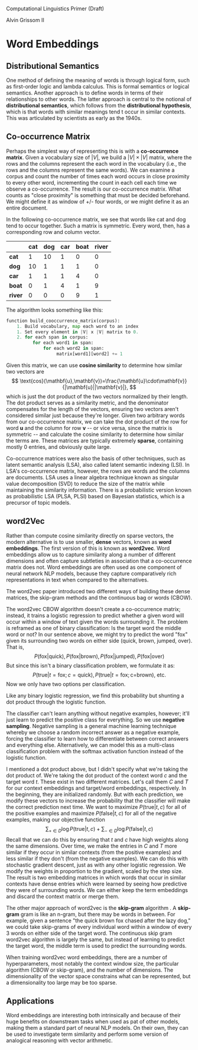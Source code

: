 Computational Linguistics Primer (Draft)

Alvin Grissom II

# Word Embeddings

## Distributional Semantics

One method of defining the meaning of words is through logical form, such as first-order logic and lambda calculus.  This is formal semantics or logical semantics.  Another approach is to define words in terms of their relationships to other words.  The latter approach is central to the notional of **distributional semantics**, which follows from the **distributional hypothesis**, which is that words with similar meanings tend t occur in similar contexts.  This was articulated by scientists as early as the 1940s.

## Co-occurrence Matrix

Perhaps the simplest way of representing this is with a **co-occurrence matrix**. Given a vocabulary size of $|V|$, we build a $|V|\times|V|$ matrix, where the rows and the columns represent the each word in the vocabulary (i.e., the rows and the columns represent the same words).  We can examine a corpus and count the number of times each word occurs in close proximity to every other word, incrementing the count in each cell each time we observe a co-occurrence.  The result is our co-occurrence matrix.  What counts as "close proximity" is something that must be decided beforehand.  We might define it as window of +/- four words, or we might define it as an entire document.

In the following co-occurrence matrix, we see that words like cat and dog tend to occur together.  Such a matrix is symmetric.  Every word, then, has a corresponding row and column vector.



|           | cat  | dog  | car  | boat | river |
| --------- | ---- | ---- | ---- | ---- | ----- |
| **cat**   | 1    | 10   | 1    | 0    | 0     |
| **dog**   | 10   | 1    | 1    | 1    | 0     |
| **car**   | 1    | 1    | 1    | 4    | 0     |
| **boat**  | 0    | 1    | 4    | 1    | 9     |
| **river** | 0    | 0    | 0    | 9    | 1     |

The algorithm looks something like this:

```python
function build_cooccurrence_matrix(corpus):
    1. Build vocabulary, map each word to an index
	1. Set every element in |V| x |V| matrix to 0.
    2. for each span in corpus:
	      for each word1 in span:
              for each word2 in span:
                   matrix[word1][word2] += 1        
```



Given this matrix, we can use **cosine similarity** to determine how similar two vectors are
$$
\text{cos}(\mathbf{u},\mathbf{v})=\frac{\mathbf{u}\cdot\mathbf{v}}{|\mathbf{u}||\mathbf{v}|},
$$
which is just the dot product of the two vectors normalized by their length.  The dot product serves as a similarity metric, and the denominator compensates for the length of the vectors, ensuring two vectors aren't considered similar just because they're longer.  Given two arbitrary words from our co-occurrence matrix, we can take the dot product of the row for word $\mathbf{u}$ and the column for row $\mathbf{v}$ -- or vice versa, since the matrix is symmetric -- and calculate the cosine similarity to determine how similar the terms are.  These matrices are typically extremely **sparse**, containing mostly 0 entries, and obviously quite large.

Co-occurrence matrices were also the basis of other techniques, such as latent semantic analysis (LSA), also called latent semantic indexing (LSI).  In LSA's co-occurrence matrix, however, the rows are words and the columns are documents.  LSA uses a linear algebra technique known as singular value decomposition (SVD) to reduce the size of the matrix while maintaining the similarity information.  There is a probabilistic version known as probabilistic LSA (PLSA, PLSI) based on Bayesian statistics, which is a precursor of topic models.  

## word2Vec



Rather than compute cosine similarity directly on sparse vectors, the modern alternative is to use smaller, **dense** vectors, known as **word embeddings**.  The first version of this is known as **word2vec**.  Word embeddings allow us to capture similarity along a number of different dimensions and often capture subtleties in association that a co-occurrence matrix does not.  Word embeddings are often used as one component of neural network NLP models, because they capture comparatively rich representations in text when compared to the alternatives.



The word2vec paper introduced two different ways of building these dense matrices, the skip-gram methods and the continuous bag or words (CBOW).  



The word2vec CBOW algorithm doesn't create a co-occurrence matrix; instead, it trains a logistic regression to predict whether a given word will occur within a window of text given the words surrounding it.   The problem is reframed as one of binary classification:  Is the target word the middle word or not? In our sentence above, we might try to predict the word "fox" given its surrounding two words on either side (quick, brown, jumped, over).  That is,
$$
P(\text{fox}|\text{quick}), P(\text{fox|brown}), P(\text{fox}|\text{jumped}), P(\text{fox}|\text{over})
$$
But since this isn't a binary classification problem, we formulate it as:
$$
P(\text{true}|t=\text{fox}; c=\text{quick}), P(\text{true}|t=\text{fox}; \text{c=brown})\text{, etc.}
$$
Now we only have two options per classification.



Like any binary logistic regression, we find this probability but shunting a dot product through the logistic function.

The classifier can't learn anything without negative examples, however; it'll just learn to predict the positive class for everything. So we use **negative sampling**.  Negative sampling is a general machine learning technique whereby we choose a random incorrect answer as a negative example, forcing the classifier to learn how to differentiate between correct answers and everything else.  Alternatively, we can model this as a multi-class classification problem with the softmax activation function instead of the logistic function.



I mentioned a dot product above, but I didn't specify what we're taking the dot product of.  We're taking the dot product of the context word $c$ and the target word $t$.  These exist in two different matrices. Let's call them $C$ and $T$ for our context embeddings and target/word embeddings, respectively.  In the beginning, they are initialized randomly.  But with each prediction, we modify these vectors to increase the probability that the classifier will make the correct prediction next time.  We want to maximize $P(\text{true}|t, c)$ for all of the positive examples and maximize $P(\text{false}|t,c)$ for all of the negative examples, making our objective function
$$
\sum_{+\in D} \log P(\text{true}|t,c) + \sum_{-\in D} \log P(\text{false}|t, c)
$$
Recall that we can do this by ensuring that $t$ and $c$ have high weights along the same dimensions.  Over time, we make the entries in $C$ and $T$ more similar if they occur in similar contexts (from the positive examples) and less similar if they don't (from the negative examples).  We can do this with stochastic gradient descent, just as with any other logistic regression.  We modify the weights in proportion to the gradient, scaled by the step size.  The result is two embedding matrices in which words that occur in similar contexts have dense entries which were learned by seeing how predictive they were of surrounding words.  We can either keep the term embeddings and discard the context matrix or merge them.



The other major approach of word2vec is the **skip-gram** algorithm . A **skip-gram** gram is like an n-gram, but there may be words in between.  For example, given a sentence "the quick brown fox chased after the lazy dog," we could take skip-grams of every individual word within a window of every 3 words on either side of the target word.  The continuous skip gram word2vec algorithm is largely the same, but instead of learning to predict the target word, the middle term is used to predict the surrounding words.



When training word2vec word embeddings, there are a number of hyperparameters, most notably the context window size, the particular algorithm (CBOW or skip-gram), and the number of dimensions.  The dimensionality of the vector space constrains what can be represented, but a dimensionality too large may be too sparse.

## Applications

Word embeddings are interesting both intrinsically and because of their huge benefits on downstream tasks when used as pat of other models, making them a standard part of neural NLP models.  On their own, they can be used to investigate term similarity and perform some version of analogical reasoning with vector arithmetic. 